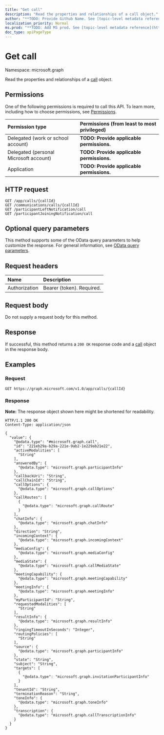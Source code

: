 ```yaml
---
title: "Get call"
description: "Read the properties and relationships of a call object."
author: "**TODO: Provide Github Name. See [topic-level metadata reference](https://msgo.azurewebsites.net/add/document/guidelines/metadata.html#topic-level-metadata)**"
localization_priority: Normal
ms.prod: "**TODO: Add MS prod. See [topic-level metadata reference](https://msgo.azurewebsites.net/add/document/guidelines/metadata.html#topic-level-metadata)**"
doc_type: apiPageType
---
```


# Get call
Namespace: microsoft.graph



Read the properties and relationships of a [call](../resources/call.md) object.

## Permissions
One of the following permissions is required to call this API. To learn more, including how to choose permissions, see [Permissions](/graph/permissions-reference).

|Permission type|Permissions (from least to most privileged)|
|:---|:---|
|Delegated (work or school account)|**TODO: Provide applicable permissions.**|
|Delegated (personal Microsoft account)|**TODO: Provide applicable permissions.**|
|Application|**TODO: Provide applicable permissions.**|

## HTTP request

<!-- {
  "blockType": "ignored"
}
-->
``` http
GET /app/calls/{callId}
GET /communications/calls/{callId}
GET /participantLeftNotification/call
GET /participantJoiningNotification/call
```

## Optional query parameters
This method supports some of the OData query parameters to help customize the response. For general information, see [OData query parameters](/graph/query-parameters).

## Request headers
|Name|Description|
|:---|:---|
|Authorization|Bearer {token}. Required.|

## Request body
Do not supply a request body for this method.

## Response

If successful, this method returns a `200 OK` response code and a [call](../resources/call.md) object in the response body.

## Examples

### Request
<!-- {
  "blockType": "request",
  "name": "get_call"
}
-->
``` http
GET https://graph.microsoft.com/v1.0/app/calls/{callId}
```


### Response
**Note:** The response object shown here might be shortened for readability.
<!-- {
  "blockType": "response",
  "truncated": true,
  "@odata.type": "microsoft.graph.call"
}
-->
``` http
HTTP/1.1 200 OK
Content-Type: application/json

{
  "value": {
    "@odata.type": "#microsoft.graph.call",
    "id": "221eb29a-b29a-221e-9ab2-1e229ab21e22",
    "activeModalities": [
      "String"
    ],
    "answeredBy": {
      "@odata.type": "microsoft.graph.participantInfo"
    },
    "callbackUri": "String",
    "callChainId": "String",
    "callOptions": {
      "@odata.type": "microsoft.graph.callOptions"
    },
    "callRoutes": [
      {
        "@odata.type": "microsoft.graph.callRoute"
      }
    ],
    "chatInfo": {
      "@odata.type": "microsoft.graph.chatInfo"
    },
    "direction": "String",
    "incomingContext": {
      "@odata.type": "microsoft.graph.incomingContext"
    },
    "mediaConfig": {
      "@odata.type": "microsoft.graph.mediaConfig"
    },
    "mediaState": {
      "@odata.type": "microsoft.graph.callMediaState"
    },
    "meetingCapability": {
      "@odata.type": "microsoft.graph.meetingCapability"
    },
    "meetingInfo": {
      "@odata.type": "microsoft.graph.meetingInfo"
    },
    "myParticipantId": "String",
    "requestedModalities": [
      "String"
    ],
    "resultInfo": {
      "@odata.type": "microsoft.graph.resultInfo"
    },
    "ringingTimeoutInSeconds": "Integer",
    "routingPolicies": [
      "String"
    ],
    "source": {
      "@odata.type": "microsoft.graph.participantInfo"
    },
    "state": "String",
    "subject": "String",
    "targets": [
      {
        "@odata.type": "microsoft.graph.invitationParticipantInfo"
      }
    ],
    "tenantId": "String",
    "terminationReason": "String",
    "toneInfo": {
      "@odata.type": "microsoft.graph.toneInfo"
    },
    "transcription": {
      "@odata.type": "microsoft.graph.callTranscriptionInfo"
    }
  }
}
```

